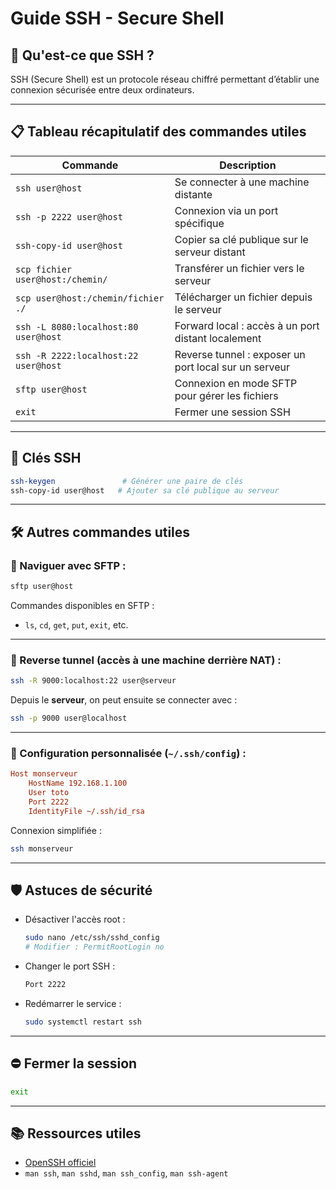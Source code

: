 
# Guide SSH - Secure Shell

## 🧾 Qu'est-ce que SSH ?

SSH (Secure Shell) est un protocole réseau chiffré permettant d’établir une connexion sécurisée entre deux ordinateurs.

---

## 📋 Tableau récapitulatif des commandes utiles

| Commande                              | Description                                              |
|--------------------------------------|----------------------------------------------------------|
| `ssh user@host`                      | Se connecter à une machine distante                     |
| `ssh -p 2222 user@host`              | Connexion via un port spécifique                        |
| `ssh-copy-id user@host`              | Copier sa clé publique sur le serveur distant           |
| `scp fichier user@host:/chemin/`    | Transférer un fichier vers le serveur                   |
| `scp user@host:/chemin/fichier ./`  | Télécharger un fichier depuis le serveur                |
| `ssh -L 8080:localhost:80 user@host` | Forward local : accès à un port distant localement      |
| `ssh -R 2222:localhost:22 user@host` | Reverse tunnel : exposer un port local sur un serveur   |
| `sftp user@host`                     | Connexion en mode SFTP pour gérer les fichiers          |
| `exit`                               | Fermer une session SSH                                  |

---

## 🔐 Clés SSH

```bash
ssh-keygen               # Générer une paire de clés
ssh-copy-id user@host   # Ajouter sa clé publique au serveur
```

---

## 🛠️ Autres commandes utiles

### 📁 Naviguer avec SFTP :
```bash
sftp user@host
```
Commandes disponibles en SFTP :
- `ls`, `cd`, `get`, `put`, `exit`, etc.

---

### 🔄 Reverse tunnel (accès à une machine derrière NAT) :
```bash
ssh -R 9000:localhost:22 user@serveur
```
Depuis le **serveur**, on peut ensuite se connecter avec :
```bash
ssh -p 9000 user@localhost
```

---

### 🔧 Configuration personnalisée (`~/.ssh/config`) :
```ini
Host monserveur
    HostName 192.168.1.100
    User toto
    Port 2222
    IdentityFile ~/.ssh/id_rsa
```
Connexion simplifiée :
```bash
ssh monserveur
```

---

## 🛡️ Astuces de sécurité

- Désactiver l'accès root :
  ```bash
  sudo nano /etc/ssh/sshd_config
  # Modifier : PermitRootLogin no
  ```
- Changer le port SSH :
  ```bash
  Port 2222
  ```
- Redémarrer le service :
  ```bash
  sudo systemctl restart ssh
  ```

---

## ⛔ Fermer la session

```bash
exit
```

---

## 📚 Ressources utiles

- [OpenSSH officiel](https://www.openssh.com/manual.html)
- `man ssh`, `man sshd`, `man ssh_config`, `man ssh-agent`
